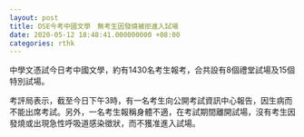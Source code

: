 ```yaml
---
layout: post
title: DSE今考中國文學　無考生因發燒被拒進入試場　
date: 2020-05-12 18:48:41.000000000 +08:00
categories: rthk
---
```


中學文憑試今日考中國文學，約有1430名考生報考，合共設有8個禮堂試場及15個特別試場。

考評局表示，截至今日下午3時，有一名考生向公開考試資訊中心報告，因生病而不能出席考試。另外，一名考生報稱身體不適，在考試期間離開試場，沒有考生因發燒或出現急性呼吸道感染徵狀，而不獲准進入試場。
